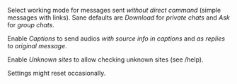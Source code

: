 Select working mode for messages sent *without direct command* (simple messages with links).
Sane defaults are *Download* for *private chats* and *Ask* for *group chats*.

Enable *Captions* to send audios *with source info in captions* and *as replies to original message*.

Enable *Unknown sites* to allow checking unknown sites (see /help).

Settings might reset occasionally.
